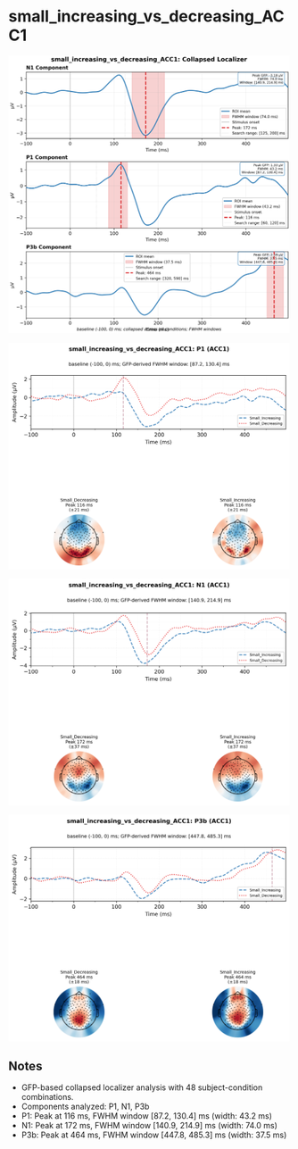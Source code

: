 # small_increasing_vs_decreasing_ACC1

![figure](docs/assets/plots/small_increasing_vs_decreasing_ACC1/small_increasing_vs_decreasing_ACC1-collapsed_localizer.png)

![figure](docs/assets/plots/small_increasing_vs_decreasing_ACC1/small_increasing_vs_decreasing_ACC1-P1.png)

![figure](docs/assets/plots/small_increasing_vs_decreasing_ACC1/small_increasing_vs_decreasing_ACC1-N1.png)

![figure](docs/assets/plots/small_increasing_vs_decreasing_ACC1/small_increasing_vs_decreasing_ACC1-P3b.png)


## Notes

- GFP-based collapsed localizer analysis with 48 subject-condition combinations.
- Components analyzed: P1, N1, P3b
- P1: Peak at 116 ms, FWHM window [87.2, 130.4] ms (width: 43.2 ms)
- N1: Peak at 172 ms, FWHM window [140.9, 214.9] ms (width: 74.0 ms)
- P3b: Peak at 464 ms, FWHM window [447.8, 485.3] ms (width: 37.5 ms)
